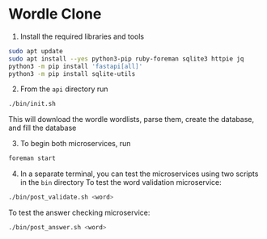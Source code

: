 # Wordle Clone

1. Install the required libraries and tools
```bash
sudo apt update
sudo apt install --yes python3-pip ruby-foreman sqlite3 httpie jq
python3 -m pip install 'fastapi[all]'
python3 -m pip install sqlite-utils
```

2. From the `api` directory run 
```bash
./bin/init.sh
```
This will download the wordle wordlists, parse them, create the database, and fill the database

3. To begin both microservices, run
```bash
foreman start
```

4. In a separate terminal, you can test the microservices using two scripts in the `bin` directory
To test the word validation microservice:
```bash
./bin/post_validate.sh <word>
```

To test the answer checking microservice:
```bash
./bin/post_answer.sh <word>
```



